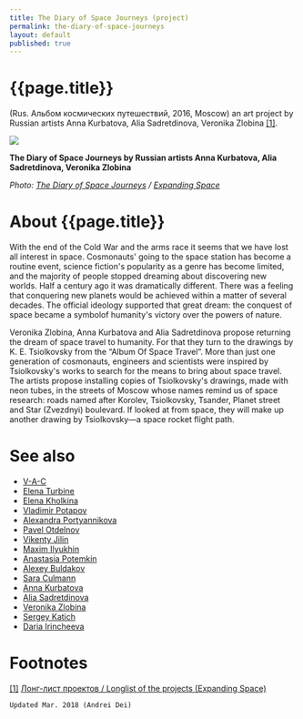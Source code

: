 ```yaml
---
title: The Diary of Space Journeys (project)
permalink: the-diary-of-space-journeys
layout: default
published: true
---
```


# {{page.title}}

(Rus. Альбом космических путешествий, 2016, Moscow) an art project by Russian artists Anna Kurbatova, Alia Sadretdinova, Veronika Zlobina <span id="a1">[\[1\]](#f1)</span>.

![](/encyclopedia/images/diary.jpg)

**The Diary of Space Journeys by Russian artists Anna Kurbatova, Alia Sadretdinova, Veronika Zlobina**

*Photo: [The Diary of Space Journeys](index) / [Expanding Space](index)*

# About {{page.title}}

With the end of the Cold War and the arms race it seems that we have lost all interest in space. Cosmonauts' going to the space station has become a routine event, science fiction's popularity as a genre has become limited, and the majority of people stopped dreaming about discovering new worlds. Half a century ago it was dramatically different. There was a feeling that conquering new planets would be achieved within a matter of several decades. The official ideology supported that great dream: the conquest of space became a symbolof humanity's victory over the powers of nature.

Veronika Zlobina, Anna Kurbatova and Alia Sadretdinova propose returning the dream of space travel to humanity. For that they turn to the drawings by K. E. Tsiolkovsky from the “Album Of Space Travel”. More than just one generation of cosmonauts, engineers and scientists were inspired by Tsiolkovsky's works to search for the means to bring about space travel. The artists propose installing copies of Tsiolkovsky's drawings, made with neon tubes, in the streets of Moscow whose names remind us of space research: roads named after Korolev, Tsiolkovsky, Tsander, Planet street and Star (Zvezdnyi) boulevard. If looked at from space, they will make up another drawing by Tsiolkovsky—a space rocket flight path.

# See also

+ [V-A-C](index)
+ [Elena Turbine](index)
+ [Elena Kholkina](index)
+ [Vladimir Potapov](index)
+ [Alexandra Portyannikova](index)
+ [Pavel Otdelnov](index)
+ [Vikenty Jilin](index)
+ [Maxim Ilyukhin](index)
+ [Anastasia Potemkin](index)
+ [Alexey Buldakov](index)
+ [Sara Culmann](index)
+ [Anna Kurbatova](index)
+ [Alia Sadretdinova](index)
+ [Veronika Zlobina](index)
+ [Sergey Katich](index)
+ [Daria Irincheeva](index)

# Footnotes

[[1]](#a1) <span id="f1"></span> [Лонг-лист проектов / Longlist of the projects (Expanding Space)](http://expandingspace.ru/longlist/)

`Updated Mar. 2018 (Andrei Dei)`
